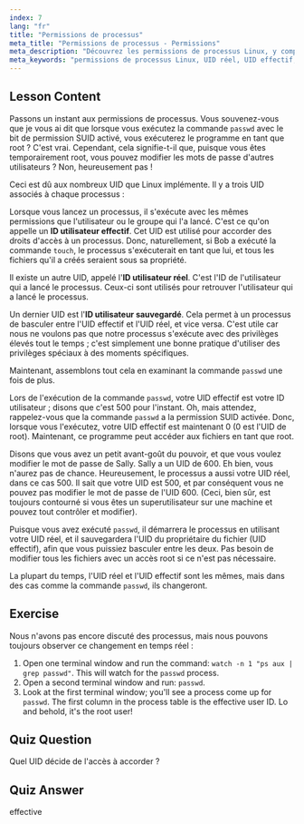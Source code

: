 ```yaml
---
index: 7
lang: "fr"
title: "Permissions de processus"
meta_title: "Permissions de processus - Permissions"
meta_description: "Découvrez les permissions de processus Linux, y compris les ID utilisateur réels, effectifs et sauvegardés. Comprenez comment les UID impactent la sécurité et l'exécution des commandes. Commencez à apprendre dès aujourd'hui !"
meta_keywords: "permissions de processus Linux, UID réel, UID effectif, UID sauvegardé, sécurité Linux, commande passwd, tutoriel Linux, Linux pour débutants"
---
```


## Lesson Content

Passons un instant aux permissions de processus. Vous souvenez-vous que je vous ai dit que lorsque vous exécutez la commande `passwd` avec le bit de permission SUID activé, vous exécuterez le programme en tant que root ? C'est vrai. Cependant, cela signifie-t-il que, puisque vous êtes temporairement root, vous pouvez modifier les mots de passe d'autres utilisateurs ? Non, heureusement pas !

Ceci est dû aux nombreux UID que Linux implémente. Il y a trois UID associés à chaque processus :

Lorsque vous lancez un processus, il s'exécute avec les mêmes permissions que l'utilisateur ou le groupe qui l'a lancé. C'est ce qu'on appelle un **ID utilisateur effectif**. Cet UID est utilisé pour accorder des droits d'accès à un processus. Donc, naturellement, si Bob a exécuté la commande `touch`, le processus s'exécuterait en tant que lui, et tous les fichiers qu'il a créés seraient sous sa propriété.

Il existe un autre UID, appelé l'**ID utilisateur réel**. C'est l'ID de l'utilisateur qui a lancé le processus. Ceux-ci sont utilisés pour retrouver l'utilisateur qui a lancé le processus.

Un dernier UID est l'**ID utilisateur sauvegardé**. Cela permet à un processus de basculer entre l'UID effectif et l'UID réel, et vice versa. C'est utile car nous ne voulons pas que notre processus s'exécute avec des privilèges élevés tout le temps ; c'est simplement une bonne pratique d'utiliser des privilèges spéciaux à des moments spécifiques.

Maintenant, assemblons tout cela en examinant la commande `passwd` une fois de plus.

Lors de l'exécution de la commande `passwd`, votre UID effectif est votre ID utilisateur ; disons que c'est 500 pour l'instant. Oh, mais attendez, rappelez-vous que la commande `passwd` a la permission SUID activée. Donc, lorsque vous l'exécutez, votre UID effectif est maintenant 0 (0 est l'UID de root). Maintenant, ce programme peut accéder aux fichiers en tant que root.

Disons que vous avez un petit avant-goût du pouvoir, et que vous voulez modifier le mot de passe de Sally. Sally a un UID de 600. Eh bien, vous n'aurez pas de chance. Heureusement, le processus a aussi votre UID réel, dans ce cas 500. Il sait que votre UID est 500, et par conséquent vous ne pouvez pas modifier le mot de passe de l'UID 600. (Ceci, bien sûr, est toujours contourné si vous êtes un superutilisateur sur une machine et pouvez tout contrôler et modifier).

Puisque vous avez exécuté `passwd`, il démarrera le processus en utilisant votre UID réel, et il sauvegardera l'UID du propriétaire du fichier (UID effectif), afin que vous puissiez basculer entre les deux. Pas besoin de modifier tous les fichiers avec un accès root si ce n'est pas nécessaire.

La plupart du temps, l'UID réel et l'UID effectif sont les mêmes, mais dans des cas comme la commande `passwd`, ils changeront.

## Exercise

Nous n'avons pas encore discuté des processus, mais nous pouvons toujours observer ce changement en temps réel :

1. Open one terminal window and run the command: `watch -n 1 "ps aux | grep passwd"`. This will watch for the `passwd` process.
2. Open a second terminal window and run: `passwd`.
3. Look at the first terminal window; you'll see a process come up for `passwd`. The first column in the process table is the effective user ID. Lo and behold, it's the root user!

## Quiz Question

Quel UID décide de l'accès à accorder ?

## Quiz Answer

effective
